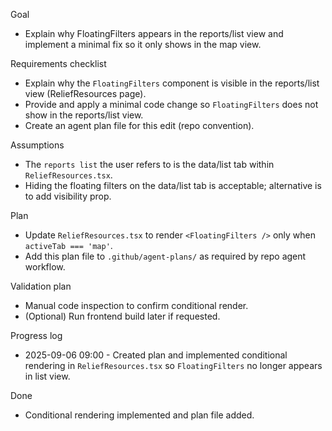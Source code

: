 Goal
- Explain why FloatingFilters appears in the reports/list view and implement a minimal fix so it only shows in the map view.

Requirements checklist
- Explain why the `FloatingFilters` component is visible in the reports/list view (ReliefResources page).
- Provide and apply a minimal code change so `FloatingFilters` does not show in the reports/list view.
- Create an agent plan file for this edit (repo convention).

Assumptions
- The `reports list` the user refers to is the data/list tab within `ReliefResources.tsx`.
- Hiding the floating filters on the data/list tab is acceptable; alternative is to add visibility prop.

Plan
- Update `ReliefResources.tsx` to render `<FloatingFilters />` only when `activeTab === 'map'`.
- Add this plan file to `.github/agent-plans/` as required by repo agent workflow.

Validation plan
- Manual code inspection to confirm conditional render.
- (Optional) Run frontend build later if requested.

Progress log
- 2025-09-06 09:00 - Created plan and implemented conditional rendering in `ReliefResources.tsx` so `FloatingFilters` no longer appears in list view.

Done
- Conditional rendering implemented and plan file added.
